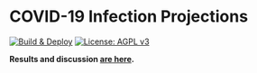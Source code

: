 # COVID-19 Infection Projections

[![Build & Deploy](https://img.shields.io/github/workflow/status/adfernandes/covid19/Build%20%26%20Deploy/master?label=Build%20%26%20Deploy&logo=GitHub)](https://github.com/adfernandes/covid19/actions?query=workflow%3A%22Build%20%26%20Deploy%22) [![License: AGPL v3](https://img.shields.io/github/license/adfernandes/covid19?color=informational&label=License&logo=Open%20Source%20Initiative&logoColor=white)](https://www.gnu.org/licenses/agpl-3.0)

**Results and discussion [are here](http://covid19.fernandes.org/).**
